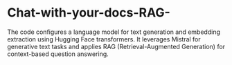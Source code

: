 # Chat-with-your-docs-RAG-
The code configures a language model for text generation and embedding extraction using Hugging Face transformers. It leverages Mistral for generative text tasks and applies RAG (Retrieval-Augmented Generation) for context-based question answering.

